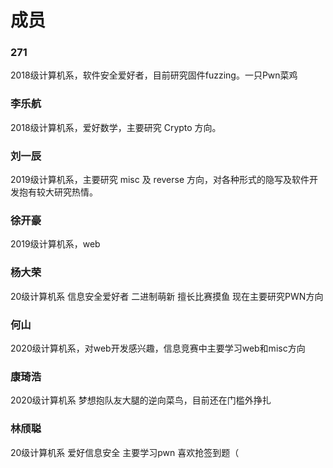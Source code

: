 # 成员

### 271
2018级计算机系，软件安全爱好者，目前研究固件fuzzing。一只Pwn菜鸡

### 李乐航
2018级计算机系，爱好数学，主要研究 Crypto 方向。

### 刘一辰
2019级计算机系，主要研究 misc 及 reverse 方向，对各种形式的隐写及软件开发抱有较大研究热情。

### 徐开豪
2019级计算机系，web

### 杨大荣
20级计算机系 信息安全爱好者 二进制萌新 擅长比赛摸鱼 现在主要研究PWN方向

### 何山
2020级计算机系，对web开发感兴趣，信息竞赛中主要学习web和misc方向

### 康琦浩 
2020级计算机系 梦想抱队友大腿的逆向菜鸟，目前还在门槛外挣扎

### 林颀聪
20级计算机系 爱好信息安全 主要学习pwn 喜欢抢签到题（